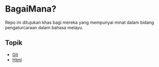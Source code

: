 # BagaiMana?
Repo ini ditujukan khas bagi mereka yang mempunyai minat dalam bidang pengaturcaraan dalam bahasa melayu.

## Topik
- [Git](git)
- [Html](html)
